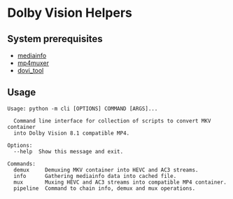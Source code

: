 # Dolby Vision Helpers

## System prerequisites

- [mediainfo](https://mediaarea.net/ru/MediaInfo)
- [mp4muxer](https://github.com/DolbyLaboratories/dlb_mp4base)
- [dovi_tool](https://github.com/quietvoid/dovi_tool)

## Usage

```text
Usage: python -m cli [OPTIONS] COMMAND [ARGS]...

  Command line interface for collection of scripts to convert MKV container
  into Dolby Vision 8.1 compatible MP4.

Options:
  --help  Show this message and exit.

Commands:
  demux     Demuxing MKV container into HEVC and AC3 streams.
  info      Gathering mediainfo data into cached file.
  mux       Muxing HEVC and AC3 streams into compatible MP4 container.
  pipeline  Command to chain info, demux and mux operations.
```
